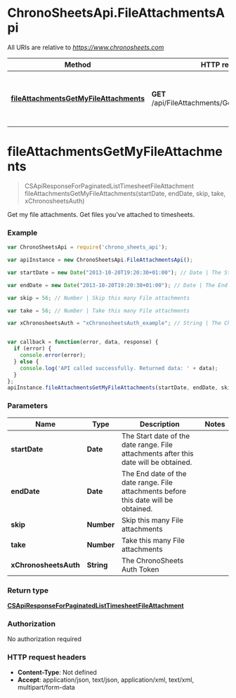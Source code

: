 # ChronoSheetsApi.FileAttachmentsApi

All URIs are relative to *https://www.chronosheets.com*

Method | HTTP request | Description
------------- | ------------- | -------------
[**fileAttachmentsGetMyFileAttachments**](FileAttachmentsApi.md#fileAttachmentsGetMyFileAttachments) | **GET** /api/FileAttachments/GetMyFileAttachments | Get my file attachments.  Get files you&#39;ve attached to timesheets.


<a name="fileAttachmentsGetMyFileAttachments"></a>
# **fileAttachmentsGetMyFileAttachments**
> CSApiResponseForPaginatedListTimesheetFileAttachment fileAttachmentsGetMyFileAttachments(startDate, endDate, skip, take, xChronosheetsAuth)

Get my file attachments.  Get files you&#39;ve attached to timesheets.

### Example
```javascript
var ChronoSheetsApi = require('chrono_sheets_api');

var apiInstance = new ChronoSheetsApi.FileAttachmentsApi();

var startDate = new Date("2013-10-20T19:20:30+01:00"); // Date | The Start date of the date range.  File attachments after this date will be obtained.

var endDate = new Date("2013-10-20T19:20:30+01:00"); // Date | The End date of the date range.  File attachments before this date will be obtained.

var skip = 56; // Number | Skip this many File attachments

var take = 56; // Number | Take this many File attachments

var xChronosheetsAuth = "xChronosheetsAuth_example"; // String | The ChronoSheets Auth Token


var callback = function(error, data, response) {
  if (error) {
    console.error(error);
  } else {
    console.log('API called successfully. Returned data: ' + data);
  }
};
apiInstance.fileAttachmentsGetMyFileAttachments(startDate, endDate, skip, take, xChronosheetsAuth, callback);
```

### Parameters

Name | Type | Description  | Notes
------------- | ------------- | ------------- | -------------
 **startDate** | **Date**| The Start date of the date range.  File attachments after this date will be obtained. | 
 **endDate** | **Date**| The End date of the date range.  File attachments before this date will be obtained. | 
 **skip** | **Number**| Skip this many File attachments | 
 **take** | **Number**| Take this many File attachments | 
 **xChronosheetsAuth** | **String**| The ChronoSheets Auth Token | 

### Return type

[**CSApiResponseForPaginatedListTimesheetFileAttachment**](CSApiResponseForPaginatedListTimesheetFileAttachment.md)

### Authorization

No authorization required

### HTTP request headers

 - **Content-Type**: Not defined
 - **Accept**: application/json, text/json, application/xml, text/xml, multipart/form-data

